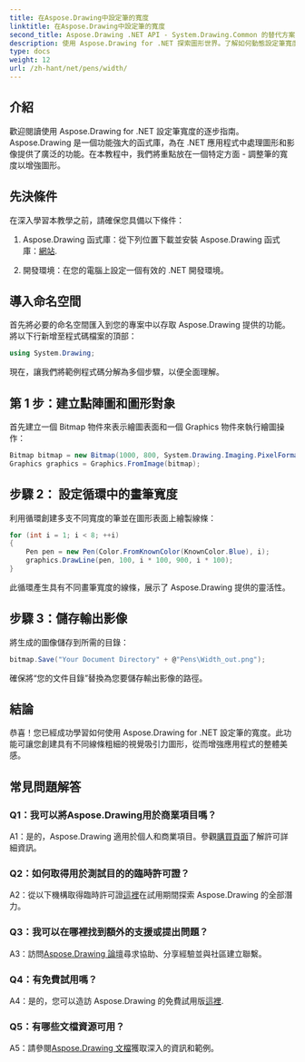 ```yaml
---
title: 在Aspose.Drawing中設定筆的寬度
linktitle: 在Aspose.Drawing中設定筆的寬度
second_title: Aspose.Drawing .NET API - System.Drawing.Common 的替代方案
description: 使用 Aspose.Drawing for .NET 探索圖形世界。了解如何動態設定筆寬度以獲得令人驚嘆的視覺效果。開始使用我們的逐步指南。
type: docs
weight: 12
url: /zh-hant/net/pens/width/
---
```

## 介紹

歡迎閱讀使用 Aspose.Drawing for .NET 設定筆寬度的逐步指南。 Aspose.Drawing 是一個功能強大的函式庫，為在 .NET 應用程式中處理圖形和影像提供了廣泛的功能。在本教程中，我們將重點放在一個特定方面 - 調整筆的寬度以增強圖形。

## 先決條件

在深入學習本教學之前，請確保您具備以下條件：

1.  Aspose.Drawing 函式庫：從下列位置下載並安裝 Aspose.Drawing 函式庫：[網站](https://releases.aspose.com/drawing/net/).

2. 開發環境：在您的電腦上設定一個有效的 .NET 開發環境。

## 導入命名空間

首先將必要的命名空間匯入到您的專案中以存取 Aspose.Drawing 提供的功能。將以下行新增至程式碼檔案的頂部：

```csharp
using System.Drawing;
```

現在，讓我們將範例程式碼分解為多個步驟，以便全面理解。

## 第 1 步：建立點陣圖和圖形對象

首先建立一個 Bitmap 物件來表示繪圖表面和一個 Graphics 物件來執行繪圖操作：

```csharp
Bitmap bitmap = new Bitmap(1000, 800, System.Drawing.Imaging.PixelFormat.Format32bppPArgb);
Graphics graphics = Graphics.FromImage(bitmap);
```

## 步驟 2： 設定循環中的畫筆寬度

利用循環創建多支不同寬度的筆並在圖形表面上繪製線條：

```csharp
for (int i = 1; i < 8; ++i)
{
    Pen pen = new Pen(Color.FromKnownColor(KnownColor.Blue), i);
    graphics.DrawLine(pen, 100, i * 100, 900, i * 100);
}
```

此循環產生具有不同畫筆寬度的線條，展示了 Aspose.Drawing 提供的靈活性。

## 步驟 3：儲存輸出影像

將生成的圖像儲存到所需的目錄：

```csharp
bitmap.Save("Your Document Directory" + @"Pens\Width_out.png");
```

確保將“您的文件目錄”替換為您要儲存輸出影像的路徑。

## 結論

恭喜！您已經成功學習如何使用 Aspose.Drawing for .NET 設定筆的寬度。此功能可讓您創建具有不同線條粗細的視覺吸引力圖形，從而增強應用程式的整體美感。

## 常見問題解答

### Q1：我可以將Aspose.Drawing用於商業項目嗎？

 A1：是的，Aspose.Drawing 適用於個人和商業項目。參觀[購買頁面](https://purchase.aspose.com/buy)了解許可詳細資訊。

### Q2：如何取得用於測試目的的臨時許可證？

 A2：從以下機構取得臨時許可證[這裡](https://purchase.aspose.com/temporary-license/)在試用期間探索 Aspose.Drawing 的全部潛力。

### Q3：我可以在哪裡找到額外的支援或提出問題？

 A3：訪問[Aspose.Drawing 論壇](https://forum.aspose.com/c/diagram/17)尋求協助、分享經驗並與社區建立聯繫。

### Q4：有免費試用嗎？

 A4：是的，您可以造訪 Aspose.Drawing 的免費試用版[這裡](https://releases.aspose.com/).

### Q5：有哪些文檔資源可用？

 A5：請參閱[Aspose.Drawing 文檔](https://reference.aspose.com/drawing/net/)獲取深入的資訊和範例。